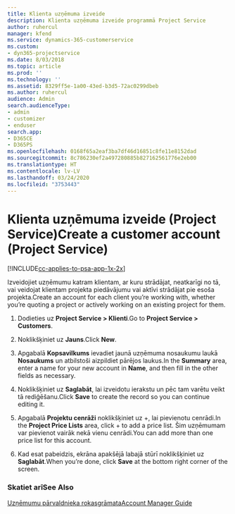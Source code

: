 ```yaml
---
title: Klienta uzņēmuma izveide
description: Klienta uzņēmuma izveide programmā Project Service
author: ruhercul
manager: kfend
ms.service: dynamics-365-customerservice
ms.custom:
- dyn365-projectservice
ms.date: 8/03/2018
ms.topic: article
ms.prod: ''
ms.technology: ''
ms.assetid: 8329ff5e-1a00-43ed-b3d5-72ac0299dbeb
ms.author: ruhercul
audience: Admin
search.audienceType:
- admin
- customizer
- enduser
search.app:
- D365CE
- D365PS
ms.openlocfilehash: 0168f65a2eaf3ba7df46d16851c8fe11e8152dad
ms.sourcegitcommit: 8c786230ef2a497280885b827162561776e2eb00
ms.translationtype: HT
ms.contentlocale: lv-LV
ms.lasthandoff: 03/24/2020
ms.locfileid: "3753443"
---
```

# <a name="create-a-customer-account-project-service"></a><span data-ttu-id="b1f82-103">Klienta uzņēmuma izveide (Project Service)</span><span class="sxs-lookup"><span data-stu-id="b1f82-103">Create a customer account (Project Service)</span></span>

[!INCLUDE[cc-applies-to-psa-app-1x-2x](../includes/cc-applies-to-psa-app-1x-2x.md)]

<span data-ttu-id="b1f82-104">Izveidojiet uzņēmumu katram klientam, ar kuru strādājat, neatkarīgi no tā, vai veidojat klientam projekta piedāvājumu vai aktīvi strādājat pie esoša projekta.</span><span class="sxs-lookup"><span data-stu-id="b1f82-104">Create an account for each client you’re working with, whether you’re quoting a project or actively working on an existing project for them.</span></span>  
  
1.  <span data-ttu-id="b1f82-105">Dodieties uz **Project Service > Klienti**.</span><span class="sxs-lookup"><span data-stu-id="b1f82-105">Go to **Project Service > Customers**.</span></span>  
  
2.  <span data-ttu-id="b1f82-106">Noklikšķiniet uz **Jauns**.</span><span class="sxs-lookup"><span data-stu-id="b1f82-106">Click **New**.</span></span>  
  
3.  <span data-ttu-id="b1f82-107">Apgabalā **Kopsavilkums** ievadiet jaunā uzņēmuma nosaukumu laukā **Nosaukums** un atbilstoši aizpildiet pārējos laukus.</span><span class="sxs-lookup"><span data-stu-id="b1f82-107">In the **Summary** area, enter a name for your new account in **Name**, and then fill in the other fields as necessary.</span></span>  
  
4.  <span data-ttu-id="b1f82-108">Noklikšķiniet uz **Saglabāt**, lai izveidotu ierakstu un pēc tam varētu veikt tā rediģēšanu.</span><span class="sxs-lookup"><span data-stu-id="b1f82-108">Click **Save** to create the record so you can continue editing it.</span></span>  
  
5.  <span data-ttu-id="b1f82-109">Apgabalā **Projektu cenrāži** noklikšķiniet uz +, lai pievienotu cenrādi.</span><span class="sxs-lookup"><span data-stu-id="b1f82-109">In the **Project Price Lists** area, click + to add a price list.</span></span> <span data-ttu-id="b1f82-110">Šim uzņēmumam var pievienot vairāk nekā vienu cenrādi.</span><span class="sxs-lookup"><span data-stu-id="b1f82-110">You can add more than one price list for this account.</span></span>  
  
6.  <span data-ttu-id="b1f82-111">Kad esat pabeidzis, ekrāna apakšējā labajā stūrī noklikšķiniet uz **Saglabāt**.</span><span class="sxs-lookup"><span data-stu-id="b1f82-111">When you’re done, click **Save** at the bottom right corner of the screen.</span></span>  
  
### <a name="see-also"></a><span data-ttu-id="b1f82-112">Skatiet arī</span><span class="sxs-lookup"><span data-stu-id="b1f82-112">See Also</span></span>  
 [<span data-ttu-id="b1f82-113">Uzņēmumu pārvaldnieka rokasgrāmata</span><span class="sxs-lookup"><span data-stu-id="b1f82-113">Account Manager Guide</span></span>](../project-service/account-manager-guide.md)
